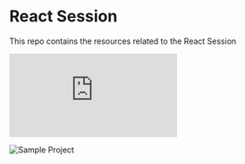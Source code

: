 # React Session

This repo contains the resources related to the React Session

![Basics Concepts](https://github.com/vinitkumar/session/blob/master/basics.md)

![Sample Project]()
